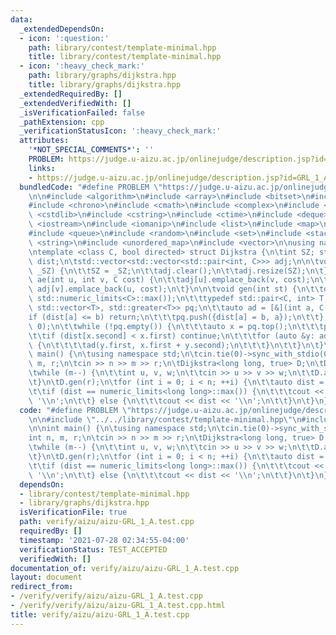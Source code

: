 ```yaml
---
data:
  _extendedDependsOn:
  - icon: ':question:'
    path: library/contest/template-minimal.hpp
    title: library/contest/template-minimal.hpp
  - icon: ':heavy_check_mark:'
    path: library/graphs/dijkstra.hpp
    title: library/graphs/dijkstra.hpp
  _extendedRequiredBy: []
  _extendedVerifiedWith: []
  _isVerificationFailed: false
  _pathExtension: cpp
  _verificationStatusIcon: ':heavy_check_mark:'
  attributes:
    '*NOT_SPECIAL_COMMENTS*': ''
    PROBLEM: https://judge.u-aizu.ac.jp/onlinejudge/description.jsp?id=GRL_1_A
    links:
    - https://judge.u-aizu.ac.jp/onlinejudge/description.jsp?id=GRL_1_A
  bundledCode: "#define PROBLEM \"https://judge.u-aizu.ac.jp/onlinejudge/description.jsp?id=GRL_1_A\"\
    \n\n#include <algorithm>\n#include <array>\n#include <bitset>\n#include <cassert>\n\
    #include <chrono>\n#include <cmath>\n#include <complex>\n#include <cstdio>\n#include\
    \ <cstdlib>\n#include <cstring>\n#include <ctime>\n#include <deque>\n#include\
    \ <iostream>\n#include <iomanip>\n#include <list>\n#include <map>\n#include <numeric>\n\
    #include <queue>\n#include <random>\n#include <set>\n#include <stack>\n#include\
    \ <string>\n#include <unordered_map>\n#include <vector>\n\nusing namespace std;\n\
    \ntemplate <class C, bool directed> struct Dijkstra {\n\tint SZ; std::vector<C>\
    \ dist;\n\tstd::vector<std::vector<std::pair<int, C>>> adj;\n\n\tvoid init(int\
    \ _SZ) {\n\t\tSZ = _SZ;\n\t\tadj.clear();\n\t\tadj.resize(SZ);\n\t}\n\n\tvoid\
    \ ae(int u, int v, C cost) {\n\t\tadj[u].emplace_back(v, cost);\n\t\tif (!directed)\
    \ adj[v].emplace_back(u, cost);\n\t}\n\n\tvoid gen(int st) {\n\t\tdist = std::vector<C>(SZ,\
    \ std::numeric_limits<C>::max());\n\t\ttypedef std::pair<C, int> T;\n\t\tstd::priority_queue<T,\
    \ std::vector<T>, std::greater<T>> pq;\n\t\tauto ad = [&](int a, C b) {\n\t\t\t\
    if (dist[a] <= b) return;\n\t\t\tpq.push({dist[a] = b, a});\n\t\t};\n\t\tad(st,\
    \ 0);\n\t\twhile (!pq.empty()) {\n\t\t\tauto x = pq.top();\n\t\t\tpq.pop();\n\t\
    \t\tif (dist[x.second] < x.first) continue;\n\t\t\tfor (auto &y: adj[x.second])\
    \ {\n\t\t\t\tad(y.first, x.first + y.second);\n\t\t\t}\n\t\t}\n\t}\n};\n\nint\
    \ main() {\n\tusing namespace std;\n\tcin.tie(0)->sync_with_stdio(0);\n\tint n,\
    \ m, r;\n\tcin >> n >> m >> r;\n\tDijkstra<long long, true> D;\n\tD.init(n);\n\
    \twhile (m--) {\n\t\tint u, v, w;\n\t\tcin >> u >> v >> w;\n\t\tD.ae(u, v, w);\n\
    \t}\n\tD.gen(r);\n\tfor (int i = 0; i < n; ++i) {\n\t\tauto dist = D.dist[i];\n\
    \t\tif (dist == numeric_limits<long long>::max()) {\n\t\t\tcout << \"INF\" <<\
    \ '\\n';\n\t\t} else {\n\t\t\tcout << dist << '\\n';\n\t\t}\n\t}\n}\n"
  code: "#define PROBLEM \"https://judge.u-aizu.ac.jp/onlinejudge/description.jsp?id=GRL_1_A\"\
    \n\n#include \"../../library/contest/template-minimal.hpp\"\n#include \"../../library/graphs/dijkstra.hpp\"\
    \n\nint main() {\n\tusing namespace std;\n\tcin.tie(0)->sync_with_stdio(0);\n\t\
    int n, m, r;\n\tcin >> n >> m >> r;\n\tDijkstra<long long, true> D;\n\tD.init(n);\n\
    \twhile (m--) {\n\t\tint u, v, w;\n\t\tcin >> u >> v >> w;\n\t\tD.ae(u, v, w);\n\
    \t}\n\tD.gen(r);\n\tfor (int i = 0; i < n; ++i) {\n\t\tauto dist = D.dist[i];\n\
    \t\tif (dist == numeric_limits<long long>::max()) {\n\t\t\tcout << \"INF\" <<\
    \ '\\n';\n\t\t} else {\n\t\t\tcout << dist << '\\n';\n\t\t}\n\t}\n}\n"
  dependsOn:
  - library/contest/template-minimal.hpp
  - library/graphs/dijkstra.hpp
  isVerificationFile: true
  path: verify/aizu/aizu-GRL_1_A.test.cpp
  requiredBy: []
  timestamp: '2021-07-28 02:34:55-04:00'
  verificationStatus: TEST_ACCEPTED
  verifiedWith: []
documentation_of: verify/aizu/aizu-GRL_1_A.test.cpp
layout: document
redirect_from:
- /verify/verify/aizu/aizu-GRL_1_A.test.cpp
- /verify/verify/aizu/aizu-GRL_1_A.test.cpp.html
title: verify/aizu/aizu-GRL_1_A.test.cpp
---
```

